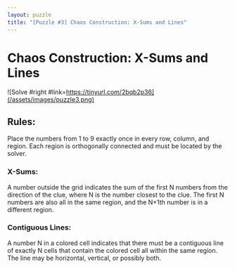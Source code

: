 ```yaml
---
layout: puzzle
title: "[Puzzle #3] Chaos Construction: X-Sums and Lines"
---
```

# Chaos Construction: X-Sums and Lines

![Solve #right #link=https://tinyurl.com/2bqb2p36](/assets/images/puzzle3.png)

## Rules:

Place the numbers from 1 to 9 exactly once in every row, column, and region. Each region is orthogonally connected and must be located by the solver.

### X-Sums:

A number outside the grid indicates the sum of the first N numbers from the direction of the clue, where N is the number closest to the clue. The first N numbers are also all in the same region, and the N+1th number is in a different region.

### Contiguous Lines:

A number N in a colored cell indicates that there must be a contiguous line of exactly N cells that contain the colored cell all within the same region. The line may be horizontal, vertical, or possibly both. 